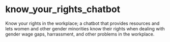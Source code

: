 # know_your_rights_chatbot
Know your rights in the workplace; a chatbot that provides resources and lets women and other gender minorities know their rights when dealing with gender wage gaps, harrassment, and other problems in the workplace.

